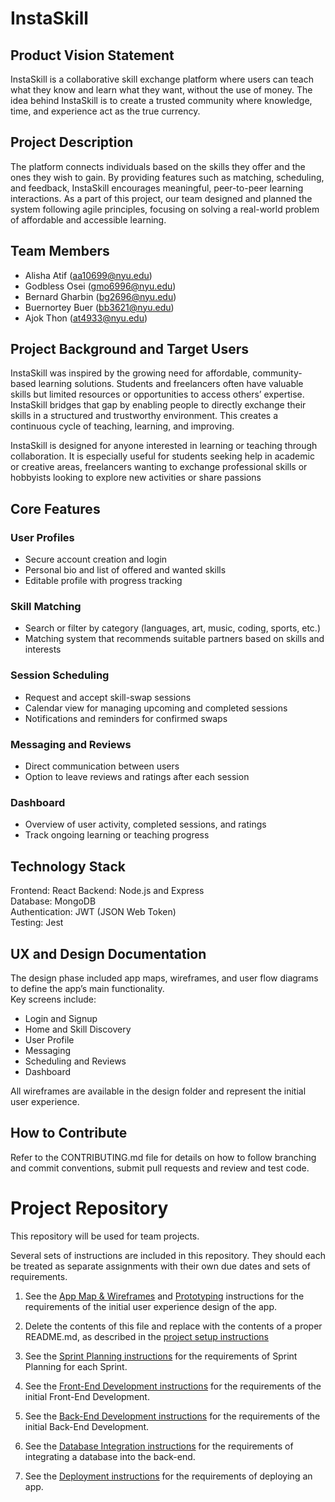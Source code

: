 # InstaSkill

## Product Vision Statement
InstaSkill is a collaborative skill exchange platform where users can teach what they know and learn what they want, without the use of money.  The idea behind InstaSkill is to create a trusted community where knowledge, time, and experience act as the true currency.  

## Project Description
The platform connects individuals based on the skills they offer and the ones they wish to gain. By providing features such as matching, scheduling, and feedback, InstaSkill encourages meaningful, peer-to-peer learning interactions. As a part of this project, our team designed and planned the system following agile principles, focusing on solving a real-world problem of affordable and accessible learning.

## Team Members
- Alisha Atif (aa10699@nyu.edu)  
- Godbless Osei (gmo6996@nyu.edu)  
- Bernard Gharbin (bg2696@nyu.edu)  
- Buernortey Buer (bb3621@nyu.edu)  
- Ajok Thon (at4933@nyu.edu)  

## Project Background and Target Users
InstaSkill was inspired by the growing need for affordable, community-based learning solutions. Students and freelancers often have valuable skills but limited resources or opportunities to access others’ expertise. InstaSkill bridges that gap by enabling people to directly exchange their skills in a structured and trustworthy environment. This creates a continuous cycle of teaching, learning, and improving.

InstaSkill is designed for anyone interested in learning or teaching through collaboration.  It is especially useful for students seeking help in academic or creative areas, freelancers wanting to exchange professional skills  or hobbyists looking to explore new activities or share passions  

## Core Features
### User Profiles
- Secure account creation and login  
- Personal bio and list of offered and wanted skills  
- Editable profile with progress tracking

### Skill Matching
- Search or filter by category (languages, art, music, coding, sports, etc.)  
- Matching system that recommends suitable partners based on skills and interests

### Session Scheduling
- Request and accept skill-swap sessions  
- Calendar view for managing upcoming and completed sessions  
- Notifications and reminders for confirmed swaps

### Messaging and Reviews
- Direct communication between users  
- Option to leave reviews and ratings after each session  

### Dashboard
- Overview of user activity, completed sessions, and ratings  
- Track ongoing learning or teaching progress  


## Technology Stack
Frontend: React 
Backend: Node.js and Express  
Database: MongoDB  
Authentication: JWT (JSON Web Token)  
Testing: Jest 

## UX and Design Documentation
The design phase included app maps, wireframes, and user flow diagrams to define the app’s main functionality.  
Key screens include:
- Login and Signup  
- Home and Skill Discovery  
- User Profile  
- Messaging  
- Scheduling and Reviews  
- Dashboard  

All wireframes are available in the design folder and represent the initial user experience.

## How to Contribute
Refer to the CONTRIBUTING.md file for details on how to follow branching and commit conventions, submit pull requests and review and test code.
 
# Project Repository

This repository will be used for team projects.

Several sets of instructions are included in this repository. They should each be treated as separate assignments with their own due dates and sets of requirements.

1. See the [App Map & Wireframes](instructions-0a-app-map-wireframes.md) and [Prototyping](./instructions-0b-prototyping.md) instructions for the requirements of the initial user experience design of the app.

1. Delete the contents of this file and replace with the contents of a proper README.md, as described in the [project setup instructions](./instructions-0c-project-setup.md)

1. See the [Sprint Planning instructions](instructions-0d-sprint-planning.md) for the requirements of Sprint Planning for each Sprint.

1. See the [Front-End Development instructions](./instructions-1-front-end.md) for the requirements of the initial Front-End Development.

1. See the [Back-End Development instructions](./instructions-2-back-end.md) for the requirements of the initial Back-End Development.

1. See the [Database Integration instructions](./instructions-3-database.md) for the requirements of integrating a database into the back-end.

1. See the [Deployment instructions](./instructions-4-deployment.md) for the requirements of deploying an app.
